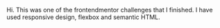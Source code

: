 Hi.
This was one of the frontendmentor challenges that I finished. 
I have used responsive design, flexbox and semantic HTML.
